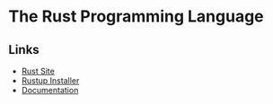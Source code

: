 # The Rust Programming Language

## Links

* [Rust Site](https://www.rust-lang.org/en-US/)
* [Rustup Installer](https://www.rustup.rs/)
* [Documentation](https://www.rust-lang.org/en-US/documentation.html)